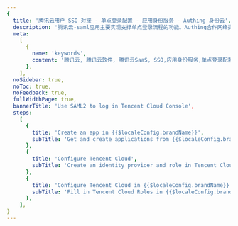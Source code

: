 ```yaml
---
{
  title: '腾讯云用户 SSO 对接 - 单点登录配置 - 应用身份服务 - Authing 身份云',
  description: '腾讯云-saml应用主要实现支撑单点登录流程的功能。Authing合作网络提供 腾讯云对接，单点登录，SSO，实现应用的快捷登录、免密登录，提升员工办公体验、增强用户体验，增强企业数字化服务水平。',
  meta:
    [
      {
        name: 'keywords',
        content: '腾讯云, 腾讯云软件, 腾讯云SaaS, SSO,应用身份服务,单点登录配置,Authing身份云',
      },
    ],
  noSidebar: true,
  noToc: true,
  noFeedback: true,
  fullWidthPage: true,
  bannerTitle: 'Use SAML2 to log in Tencent Cloud Console',
  steps:
    [
      {
        title: 'Create an app in {{$localeConfig.brandName}}',
        subTitle: 'Get and create applications from {{$localeConfig.brandName}} application',
      },
      {
        title: 'Configure Tencent Cloud',
        subTitle: 'Create an identity provider and role in Tencent Cloud',
      },
      {
        title: 'Configure Tencent Cloud in {{$localeConfig.brandName}}',
        subTitle: 'Fill in Tencent Cloud Roles in {{$localeConfig.brandName}}',
      },
    ],
}
---
```


<IntegrationDetail/>
